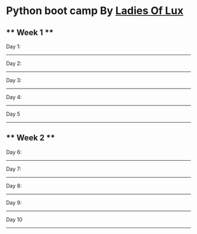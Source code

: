 # Python boot camp By [Ladies Of Lux](https://twitter.com/Ladies_Of_Lux) 



## ** Week 1 **

Day 1: 

<hr />
Day 2: 

<hr />
Day 3: 

<hr />
Day 4: 

<hr />
Day 5 


<br />
<hr />

## ** Week 2 ** 
Day 6: 

<hr />
Day 7: 

<hr />
Day 8: 

<hr />
Day 9: 

<hr />
Day 10 

<br />
<hr />